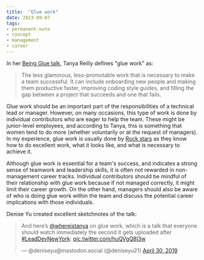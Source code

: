 ```yaml
---
title:  "Glue work"
date: 2023-09-07
tags: 
- permanent-note 
- concept
- management
- career
---
```


In her [Being Glue talk](literature-notes/Articles/Being%20Glue%20talk.md), Tanya Reilly defines "glue work" as:

> The less glamorous, less-promotable work that is necessary to make a team successful. It can include onboarding new people and making them productive faster, improving coding style guides, and filling the gap between a project that succeeds and one that fails.

Glue work should be an important part of the responsibilities of a technical lead or manager. However, on many occasions, this type of work is done by individual contributors who are eager to help the team. These might be junior-level employees, and according to Tanya, this is something that women tend to do more (whether voluntarily or at the request of managers). In my experience, glue work is usually done by [Rock stars](Rock%20stars%20vs%20Superstars.md) as they know how to do excellent work, what it looks like, and what is necessary to achieve it.

Although glue work is essential for a team's success, and indicates a strong sense of teamwork and leadership skills, it is often not rewarded in non-management career tracks. Individual contributors should be mindful of their relationship with glue work because if not managed correctly, it might limit their career growth. On the other hand, managers should also be aware of who is doing glue work within the team and discuss the potential career implications with those individuals.

Denise Yu created excellent sketchnotes of the talk:

<blockquote class="twitter-tweet"><p lang="en" dir="ltr">And here’s <a href="https://twitter.com/whereistanya?ref_src=twsrc%5Etfw">@whereistanya</a> on glue work, which is a talk that everyone should watch immediately the second it gets uploaded after <a href="https://twitter.com/hashtag/LeadDevNewYork?src=hash&amp;ref_src=twsrc%5Etfw">#LeadDevNewYork</a>: <a href="https://t.co/huQVgQ8I3w">pic.twitter.com/huQVgQ8I3w</a></p>&mdash; @deniseyu@mastodon.social (@deniseyu21) <a href="https://twitter.com/deniseyu21/status/1123313394113753088?ref_src=twsrc%5Etfw">April 30, 2019</a></blockquote> <script async src="https://platform.twitter.com/widgets.js" charset="utf-8"></script>
